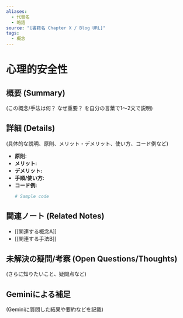 ```yaml
---
aliases:
  - 代替名
  - 略語
source: "[書籍名 Chapter X / Blog URL]"
tags:
  - 概念
---
```


# 心理的安全性

## 概要 (Summary)
(この概念/手法は何？ なぜ重要？ を自分の言葉で1〜2文で説明)

## 詳細 (Details)
(具体的な説明、原則、メリット・デメリット、使い方、コード例など)
- **原則:**
- **メリット:**
- **デメリット:**
- **手順/使い方:**
- **コード例:**
  ```python
  # Sample code
  ```

## 関連ノート (Related Notes)
- [[関連する概念A]]
- [[関連する手法B]]

## 未解決の疑問/考察 (Open Questions/Thoughts)
(さらに知りたいこと、疑問点など)

## Geminiによる補足
(Geminiに質問した結果や要約などを記載)
